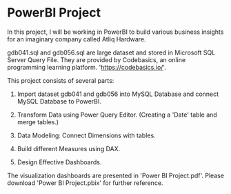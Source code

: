 # PowerBI Project

In this project, I will be working in PowerBI to build various business insights for an imaginary company called Atliq Hardware.

gdb041.sql and gdb056.sql are large dataset and stored in Microsoft SQL Server Query File. They are provided by Codebasics, an online programming learning platform. 'https://codebasics.io/'.

This project consists of several parts:

1. Import dataset gdb041 and gdb056 into MySQL Database and connect MySQL Database to PowerBI. 

2. Transform Data using Power Query Editor. (Creating a 'Date' table and merge tables.)

3. Data Modeling: Connect Dimensions with tables.

4. Build different Measures using DAX.

5. Design Effective Dashboards.

The visualization dashboards are presented in 'Power BI Project.pdf'. Please download 'Power BI Project.pbix' for further reference.
